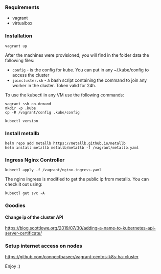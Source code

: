 ### Requirements

- vagrant
- virtualbox

### Installation
``` /bin/sh
vagrant up
```

After the machines were provisioned, you will find in the folder data the following files:

- `config` - is the config for kube. You can put in any ~/.kube/config to access the cluster
- `joincluster.sh` - a bash script containing the command to join any worker in the cluster. Token valid for 24h.

To use the kubectl in any VM use the following commands:
```
vagrant ssh on-demand
mkdir -p .kube
cp -R /vagrant/config .kube/config

kubectl version
```

### Install metallb
```
helm repo add metallb https://metallb.github.io/metallb
helm install metallb metallb/metallb -f /vagrant/metallb.yaml
```

### Ingress Nginx Controller

```/bin/bash
kubectl apply -f /vagrant/nginx-ingress.yaml
```
The nginx ingress is modified to get the public ip from metallb. You can check it out using:

```/bin/bash
kubectl get svc -A
```

### Goodies

#### Change ip of the cluster API
https://blog.scottlowe.org/2019/07/30/adding-a-name-to-kubernetes-api-server-certificate/


### Setup internet access on nodes
https://github.com/connectbaseer/vagrant-centos-k8s-ha-cluster

Enjoy :)